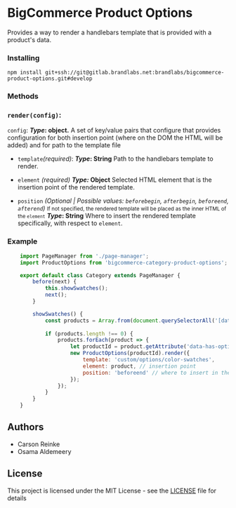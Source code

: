 
# BigCommerce Product Options

Provides a way to render a handlebars template that is provided with a product's data.

### Installing

`npm install git+ssh://git@gitlab.brandlabs.net:brandlabs/bigcommerce-product-options.git#develop`

### Methods

### `render(config)`:
`config`:
***Type*: object.**
A set of key/value pairs that configure that provides configuration for both insertion point (where on the DOM the HTML will be added) and for path to the template file

  - `template`*(required)*:
  ***Type*: String**
  Path to the handlebars template to render.
      
 - `element` *(required)*
  ***Type:* Object**
  Selected HTML element that is the insertion point of the rendered template. 
  
 - `position` *(Optional | Possible values: `beforebegin`, `afterbegin`, `beforeend`, `afterend`)*
  <small>If not specified, the rendered template will be placed as the inner HTML of the `element`</small>
  ***Type*: String**
  Where to insert the rendered template specifically, with respect to `element`.
  
### Example

```javascript
    import PageManager from './page-manager';
    import ProductOptions from 'bigcommerce-category-product-options';

    export default class Category extends PageManager {
        before(next) {
            this.showSwatches();
            next();
        }

        showSwatches() {
            const products = Array.from(document.querySelectorAll('[data-has-options]'));
            
            if (products.length !== 0) {
                products.forEach(product => {
                    let productId = product.getAttribute('data-has-options');
                    new ProductOptions(productId).render({
                        template: 'custom/options/color-swatches',
                        element: product, // insertion point
                        position: 'beforeend' // where to insert in the insertion point (optional).
                    });
                });
            }
        }
    }
```

## Authors
* Carson Reinke
* Osama Aldemeery

## License

This project is licensed under the MIT License - see the [LICENSE](LICENSE) file for details